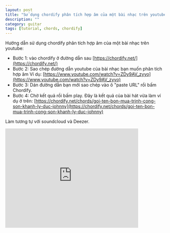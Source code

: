 ```yaml
---
layout: post
title: "Sử dụng chordify phân tích hợp âm của một bài nhạc trên youtube (hoặc soundcloud, DEEZE)"
description: ""
category: guitar
tags: [tutorial, chords, chordify]
---
```


Hướng dẫn sử dụng chordify phân tích hợp âm của một bài nhạc trên youtube:

+ Bước 1: vào chordify ở đường dẫn sau
[https://chordify.net/](https://chordify.net/)
+ Bước 2: Sao chép đường dẫn youtube của bài nhạc bạn muốn phân tích hợp âm
Ví dụ: [https://www.youtube.com/watch?v=ZDy9AV_zyyo](https://www.youtube.com/watch?v=ZDy9AV_zyyo)
+ Bước 3: Dán đường dẫn bạn mới sao chép vào ô "paste URL" rồi bấm Chordify.
+ Bước 4: Chờ kết quả rồi bấm play.
Đây là kết quả của bài hát vừa làm ví dụ ở trên:
[https://chordify.net/chords/goi-ten-bon-mua-trinh-cong-son-khanh-ly-duc-johnny](https://chordify.net/chords/goi-ten-bon-mua-trinh-cong-son-khanh-ly-duc-johnny)

Làm tương tự với soundcloud và Deezer.

<iframe width="420" height="315" src="https://www.youtube.com/embed/k9phRn0VMvA" frameborder="0" allowfullscreen></iframe>